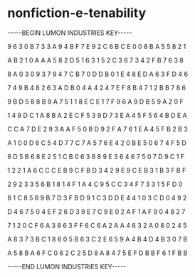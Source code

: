 # nonfiction-e-tenability

-----BEGIN LUMON INDUSTRIES KEY-----

9 6 3 0 B 7 3 3 A 9 4 B F 7 E 9 2 C 6 B C E 0 0 8 B A 5 5 8 2 1

A B 2 1 0 A A A 5 8 2 D 5 1 6 3 1 5 2 C 3 6 7 3 4 2 F B 7 6 3 8

8 A 0 3 0 9 3 7 9 4 7 C B 7 0 D D B 0 1 E 4 8 E D A 6 3 F D 4 6

7 4 9 B 4 8 2 6 3 A D B 0 4 A 4 2 4 7 E F 8 B 4 7 1 2 B B 7 8 6

9 B D 5 8 8 B 9 A 7 5 1 1 8 E C E 1 7 F 9 6 A 9 D B 5 9 A 2 0 F

1 4 9 D C 1 A 8 B A 2 E C F 5 3 9 D 7 3 E A 4 5 F 5 6 4 B D E A

C C A 7 D E 2 9 3 A A F 5 0 B D 9 2 F A 7 6 1 E A 4 5 F B 2 B 3

A 1 0 0 D 6 C 5 4 D 7 7 C 7 A 5 7 6 E 4 2 0 B E 5 0 6 7 4 F 5 D

6 D 5 B 6 8 E 2 5 1 C B 0 6 3 6 8 9 E 3 6 4 6 7 5 0 7 D 9 C 1 F

1 2 2 1 A 6 C C C E B 9 C F B D 3 4 2 9 E 9 C E B 3 1 B 3 F B F

2 9 2 3 3 5 6 B 1 8 1 4 F 1 A 4 C 9 5 C C 3 4 F 7 3 3 1 5 F D 0

8 1 C 8 5 6 9 B 7 D 3 F B D 9 1 C 3 D D E 4 4 1 0 3 C D 0 4 9 2

D 4 6 7 5 0 4 E F 2 6 D 3 9 E 7 C 9 E 0 2 A F 1 A F 9 0 4 8 2 7

7 1 2 0 C F 6 A 3 8 6 3 F F 6 C 6 A 2 A A 4 6 3 2 A 0 8 0 2 4 5

A 8 3 7 3 B C 1 8 6 0 5 B 6 3 C 2 E 6 5 9 A 4 B 4 D 4 B 3 0 7 B

A 5 8 B A 6 F C 0 6 2 C 2 5 D 8 A 8 4 7 5 E F D B B F 6 1 F B B

-----END LUMON INDUSTRIES KEY-----

